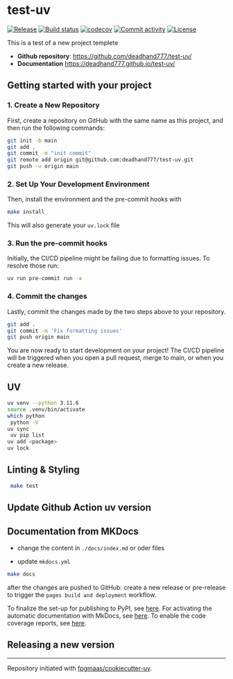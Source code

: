# test-uv

[![Release](https://img.shields.io/github/v/release/deadhand777/test-uv)](https://img.shields.io/github/v/release/deadhand777/test-uv)
[![Build status](https://img.shields.io/github/actions/workflow/status/deadhand777/test-uv/main.yml?branch=main)](https://github.com/deadhand777/test-uv/actions/workflows/main.yml?query=branch%3Amain)
[![codecov](https://codecov.io/gh/deadhand777/test-uv/branch/main/graph/badge.svg)](https://codecov.io/gh/deadhand777/test-uv)
[![Commit activity](https://img.shields.io/github/commit-activity/m/deadhand777/test-uv)](https://img.shields.io/github/commit-activity/m/deadhand777/test-uv)
[![License](https://img.shields.io/github/license/deadhand777/test-uv)](https://img.shields.io/github/license/deadhand777/test-uv)

This is a test of a new project templete

- **Github repository**: <https://github.com/deadhand777/test-uv/>
- **Documentation** <https://deadhand777.github.io/test-uv/>

## Getting started with your project

### 1. Create a New Repository

First, create a repository on GitHub with the same name as this project, and then run the following commands:

```bash
git init -b main
git add .
git commit -m "init commit"
git remote add origin git@github.com:deadhand777/test-uv.git
git push -u origin main
```

### 2. Set Up Your Development Environment

Then, install the environment and the pre-commit hooks with

```bash
make install
```

This will also generate your `uv.lock` file

### 3. Run the pre-commit hooks

Initially, the CI/CD pipeline might be failing due to formatting issues. To resolve those run:

```bash
uv run pre-commit run -a
```

### 4. Commit the changes

Lastly, commit the changes made by the two steps above to your repository.

```bash
git add .
git commit -m 'Fix formatting issues'
git push origin main
```

You are now ready to start development on your project!
The CI/CD pipeline will be triggered when you open a pull request, merge to main, or when you create a new release.

## UV

```bash
uv venv --python 3.11.6
source .venv/bin/activate
which python
 python -V
uv sync
 uv pip list
uv add <package>
uv lock
```

## Linting & Styling

```bash
 make test
```

## Update Github Action uv version

## Documentation from MKDocs

- change the content in `./docs/index.md` or oder files

- update `mkdocs.yml`

```bash
make docs
```

after the changes are pushed to GitHub: create a new release or pre-release to trigger the `pages build and deployment` workflow.

To finalize the set-up for publishing to PyPI, see [here](https://fpgmaas.github.io/cookiecutter-uv/features/publishing/#set-up-for-pypi).
For activating the automatic documentation with MkDocs, see [here](https://fpgmaas.github.io/cookiecutter-uv/features/mkdocs/#enabling-the-documentation-on-github).
To enable the code coverage reports, see [here](https://fpgmaas.github.io/cookiecutter-uv/features/codecov/).

## Releasing a new version

---

Repository initiated with [fpgmaas/cookiecutter-uv](https://github.com/fpgmaas/cookiecutter-uv).
